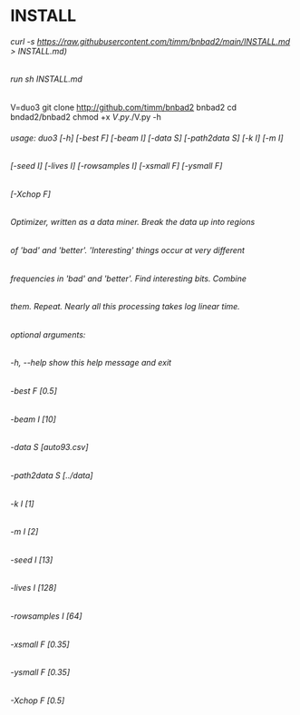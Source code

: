 # INSTALL

###### curl -s https://raw.githubusercontent.com/timm/bnbad2/main/INSTALL.md > INSTALL.md)
###### run sh INSTALL.md

V=duo3
git clone http://github.com/timm/bnbad2 bnbad2
cd bndad2/bnbad2
chmod +x $V.py
./$V.py -h


###### usage: duo3 [-h] [-best F] [-beam I] [-data S] [-path2data S] [-k I] [-m I]
######             [-seed I] [-lives I] [-rowsamples I] [-xsmall F] [-ysmall F]
######             [-Xchop F]
###### 
###### Optimizer, written as a data miner.  Break the data up into regions
###### of 'bad' and 'better'. 'Interesting' things occur at very different
###### frequencies in 'bad' and 'better'. Find interesting bits. Combine
###### them. Repeat. Nearly all this processing takes log linear time.
###### 
###### optional arguments:
######   -h, --help     show this help message and exit
######   -best F        [0.5]
######   -beam I        [10]
######   -data S        [auto93.csv]
######   -path2data S   [../data]
######   -k I           [1]
######   -m I           [2]
######   -seed I        [13]
######   -lives I       [128]
######   -rowsamples I  [64]
######   -xsmall F      [0.35]
######   -ysmall F      [0.35]
######   -Xchop F       [0.5]

